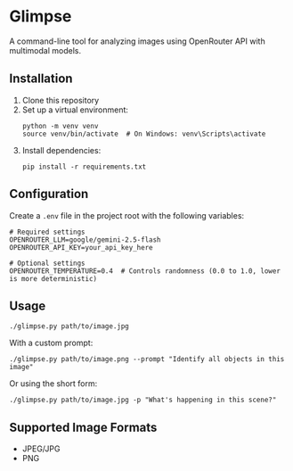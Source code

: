 # Glimpse

A command-line tool for analyzing images using OpenRouter API with multimodal models.

## Installation

1. Clone this repository
2. Set up a virtual environment:
   ```
   python -m venv venv
   source venv/bin/activate  # On Windows: venv\Scripts\activate
   ```
3. Install dependencies:
   ```
   pip install -r requirements.txt
   ```

## Configuration

Create a `.env` file in the project root with the following variables:

```
# Required settings
OPENROUTER_LLM=google/gemini-2.5-flash
OPENROUTER_API_KEY=your_api_key_here

# Optional settings
OPENROUTER_TEMPERATURE=0.4  # Controls randomness (0.0 to 1.0, lower is more deterministic)
```

## Usage

```
./glimpse.py path/to/image.jpg
```

With a custom prompt:
```
./glimpse.py path/to/image.png --prompt "Identify all objects in this image"
```

Or using the short form:
```
./glimpse.py path/to/image.jpg -p "What's happening in this scene?"
```

## Supported Image Formats

- JPEG/JPG
- PNG
